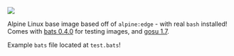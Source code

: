 [![](https://badge.imagelayers.io/voxxit/base:alpine.svg)](https://imagelayers.io/?images=voxxit/base:alpine 'Get your own badge on imagelayers.io')

Alpine Linux base image based off of `alpine:edge` - with real `bash` installed! Comes with [bats 0.4.0](https://github.com/sstephenson/bats) for testing images, and [gosu 1.7](https://github.com/tianon/gosu).

Example `bats` file located at `test.bats`!
